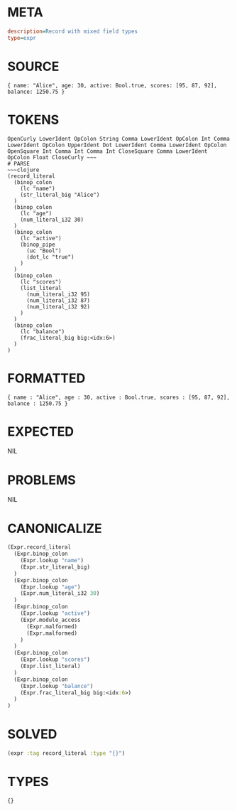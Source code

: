 # META
~~~ini
description=Record with mixed field types
type=expr
~~~
# SOURCE
~~~roc
{ name: "Alice", age: 30, active: Bool.true, scores: [95, 87, 92], balance: 1250.75 }
~~~
# TOKENS
~~~text
OpenCurly LowerIdent OpColon String Comma LowerIdent OpColon Int Comma LowerIdent OpColon UpperIdent Dot LowerIdent Comma LowerIdent OpColon OpenSquare Int Comma Int Comma Int CloseSquare Comma LowerIdent OpColon Float CloseCurly ~~~
# PARSE
~~~clojure
(record_literal
  (binop_colon
    (lc "name")
    (str_literal_big "Alice")
  )
  (binop_colon
    (lc "age")
    (num_literal_i32 30)
  )
  (binop_colon
    (lc "active")
    (binop_pipe
      (uc "Bool")
      (dot_lc "true")
    )
  )
  (binop_colon
    (lc "scores")
    (list_literal
      (num_literal_i32 95)
      (num_literal_i32 87)
      (num_literal_i32 92)
    )
  )
  (binop_colon
    (lc "balance")
    (frac_literal_big big:<idx:6>)
  )
)
~~~
# FORMATTED
~~~roc
{ name : "Alice", age : 30, active : Bool.true, scores : [95, 87, 92], balance : 1250.75 }
~~~
# EXPECTED
NIL
# PROBLEMS
NIL
# CANONICALIZE
~~~clojure
(Expr.record_literal
  (Expr.binop_colon
    (Expr.lookup "name")
    (Expr.str_literal_big)
  )
  (Expr.binop_colon
    (Expr.lookup "age")
    (Expr.num_literal_i32 30)
  )
  (Expr.binop_colon
    (Expr.lookup "active")
    (Expr.module_access
      (Expr.malformed)
      (Expr.malformed)
    )
  )
  (Expr.binop_colon
    (Expr.lookup "scores")
    (Expr.list_literal)
  )
  (Expr.binop_colon
    (Expr.lookup "balance")
    (Expr.frac_literal_big big:<idx:6>)
  )
)
~~~
# SOLVED
~~~clojure
(expr :tag record_literal :type "{}")
~~~
# TYPES
~~~roc
{}
~~~
